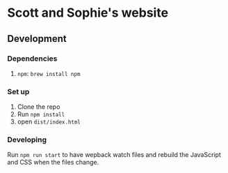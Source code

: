 # Scott and Sophie's website

## Development

### Dependencies

1. `npm`: `brew install npm`

### Set up

1. Clone the repo
2. Run `npm install`
3. open `dist/index.html`

### Developing

Run `npm run start` to have wepback watch files and rebuild the JavaScript and
CSS when the files change.